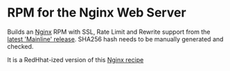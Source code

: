 # RPM for the Nginx Web Server

Builds an [Nginx](https://nginx.org/) RPM with SSL, Rate Limit and Rewrite
support from the [latest 'Mainline'
release](https://nginx.org/en/download.html). SHA256 hash needs to be manually
generated and checked.

It is a RedHhat-ized version of this [Nginx
recipe](https://github.com/bernd/fpm-recipes/blob/master/nginx/recipe.rb)
